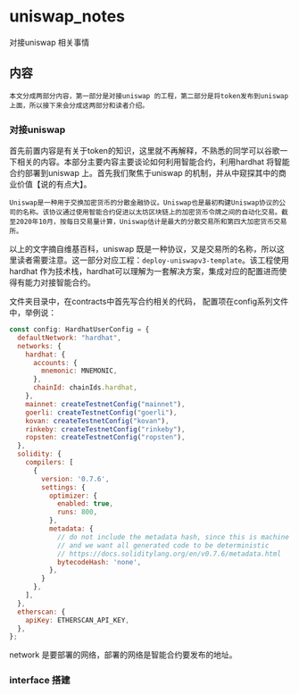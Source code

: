 # uniswap_notes
对接uniswap 相关事情

## 内容

    本文分成两部分内容，第一部分是对接uniswap 的工程，第二部分是将token发布到uniswap上面，所以接下来会分成这两部分和读者介绍。


### 对接uniswap 

首先前置内容是有关于token的知识，这里就不再解释，不熟悉的同学可以谷歌一下相关的内容。本部分主要内容主要谈论如何利用智能合约，利用hardhat 将智能合约部署到uniswap 上。首先我们聚焦于uniswap 的机制，并从中窥探其中的商业价值【说的有点大】。

    Uniswap是一种用于交换加密货币的分散金融协议。Uniswap也是最初构建Uniswap协议的公司的名称。该协议通过使用智能合约促进以太坊区块链上的加密货币令牌之间的自动化交易。截至2020年10月，按每日交易量计算，Uniswap估计是最大的分散交易所和第四大加密货币交易所。

以上的文字摘自维基百科，uniswap 既是一种协议，又是交易所的名称，所以这里读者需要注意。这一部分对应工程：`deploy-uniswapv3-template`。该工程使用hardhat 作为技术栈，hardhat可以理解为一套解决方案，集成对应的配置进而使得有能力对接智能合约。

文件夹目录中，在contracts中首先写合约相关的代码， 配置项在config系列文件中，举例说：
```js
const config: HardhatUserConfig = {
  defaultNetwork: "hardhat",
  networks: {
    hardhat: {
      accounts: {
        mnemonic: MNEMONIC,
      },
      chainId: chainIds.hardhat,
    },
    mainnet: createTestnetConfig("mainnet"),
    goerli: createTestnetConfig("goerli"),
    kovan: createTestnetConfig("kovan"),
    rinkeby: createTestnetConfig("rinkeby"),
    ropsten: createTestnetConfig("ropsten"),
  },
  solidity: {
    compilers: [
      {
        version: '0.7.6',
        settings: {
          optimizer: {
            enabled: true,
            runs: 800,
          },
          metadata: {
            // do not include the metadata hash, since this is machine dependent
            // and we want all generated code to be deterministic
            // https://docs.soliditylang.org/en/v0.7.6/metadata.html
            bytecodeHash: 'none',
          },
        }
      },
    ],
  },
  etherscan: {
    apiKey: ETHERSCAN_API_KEY,
  },
};
```

network 是要部署的网络，部署的网络是智能合约要发布的地址。

### interface 搭建